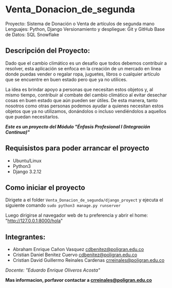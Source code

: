 # Venta_Donacion_de_segunda

Proyecto: Sistema de Donación o Venta de artículos de segunda mano
Lenguajes: Python, Django
Versionamiento y despliegue: Git y GitHub
Base de Datos: SQL Snowflake

## Descripción del Proyecto:

Dado que el cambio climático es un desafío que todos debemos contribuir a resolver, esta aplicación se enfoca en la creación de un mercado en línea donde puedas vender o regalar ropa, juguetes, libros o cualquier artículo que se encuentre en buen estado pero que ya no utilices.

La idea es brindar apoyo a personas que necesitan estos objetos y, al mismo tiempo, contribuir al combate del cambio climático al evitar desechar cosas en buen estado que aún pueden ser útiles. De esta manera, tanto nosotros como otras personas podemos ayudar a quienes necesitan estos objetos que ya no utilizamos, donándolos o incluso vendiéndolos a aquellos que puedan necesitarlos.

***Este es un proyecto del Módulo "Énfasis Profesional I (Integración Continua)"***

## Requisistos para poder arrancar el proyecto
- Ubuntu/Linux
- Python3 
- Django 3.2.12

## Como iniciar el proyecto

Dirigete a el folder <code>Venta_Donacion_de_segunda/django_proyect</code> y ejecuta el siguiente comando <code>sudo python3 manage.py runserver</code>

Luego dirigirse al navegador web de tu preferencia y abrir el home: "http://127.0.0.1:8000/hola"

## Integrantes: 

- Abraham Enrique Cañon Vasquez cdbenitez@poligran.edu.co
- Cristian Daniel Benitez Cuervo cdbenitez@poligran.edu.co
- Cristian David Guillermo Reinales Cardenas crreinales@poligran.edu.co

*Docente: "Eduardo Enrique Oliveros Acosta"*

**Mas informacion, porfavor contactar a crreinales@poligran.edu.co**
